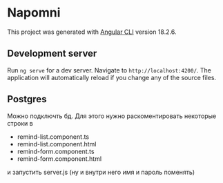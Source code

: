 # Napomni

This project was generated with [Angular CLI](https://github.com/angular/angular-cli) version 18.2.6.

## Development server

Run `ng serve` for a dev server. Navigate to `http://localhost:4200/`. The application will automatically reload if you change any of the source files.

## Postgres

Можно подключть бд.
Для этого нужно раскоментировать некоторые строки в

- remind-list.component.ts
- remind-list.component.html
- remind-form.component.ts
- remind-form.component.html

и запустить server.js (ну и внутри него имя и пароль поменять)
